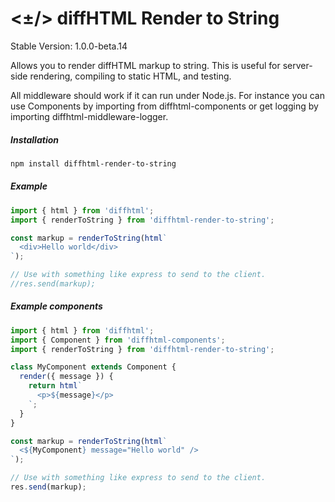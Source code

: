 # <±/> diffHTML Render to String

Stable Version: 1.0.0-beta.14

Allows you to render diffHTML markup to string. This is useful for server-side
rendering, compiling to static HTML, and testing.

All middleware should work if it can run under Node.js. For instance you can
use Components by importing from diffhtml-components or get logging by
importing diffhtml-middleware-logger.

##### Installation

``` sh
npm install diffhtml-render-to-string
```

##### Example

``` javascript
import { html } from 'diffhtml';
import { renderToString } from 'diffhtml-render-to-string';

const markup = renderToString(html`
  <div>Hello world</div>
`);

// Use with something like express to send to the client.
//res.send(markup);
```

##### Example components

``` javascript
import { html } from 'diffhtml';
import { Component } from 'diffhtml-components';
import { renderToString } from 'diffhtml-render-to-string';

class MyComponent extends Component {
  render({ message }) {
    return html`
      <p>${message}</p>
    `;
  }
}

const markup = renderToString(html`
  <${MyComponent} message="Hello world" />
`);

// Use with something like express to send to the client.
res.send(markup);
```
